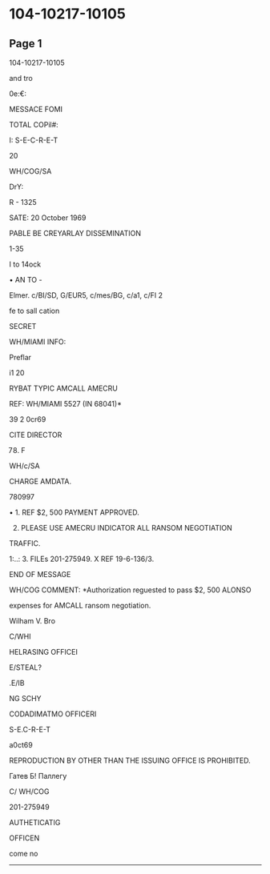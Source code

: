 # 104-10217-10105

## Page 1

104-10217-10105

and tro

0e:€:

MESSACE FOMI

TOTAL COPil#:

I: S-E-C-R-E-T

20

WH/COG/SA

DrY:

R - 1325

SATE: 20 October 1969

PABLE BE CREYARLAY DISSEMINATION

1-35

I to 14ock

• AN TO -

Elmer. c/BI/SD, G/EUR5, c/mes/BG, c/a1, c/FI 2

fe to sall cation

SECRET

WH/MIAMI INFO:

Preflar

i1 20

RYBAT TYPIC AMCALL AMECRU

REF: WH/MIAMI 5527 (IN 68041)*

39 2 0cr69

CITE DIRECTOR

78. F

WH/c/SA

CHARGE AMDATA.

780997

• 1. REF $2, 500 PAYMENT APPROVED.

2. PLEASE USE AMECRU INDICATOR ALL RANSOM NEGOTIATION

TRAFFIC.

1:..: 3. FILEs 201-275949. X REF 19-6-136/3.

END OF MESSAGE

WH/COG COMMENT: *Authorization reguested to pass $2, 500 ALONSO

expenses for AMCALL ransom negotiation.

Wilham V. Bro

C/WHI

HELRASING OFFICEI

E/STEAL?

.E/IB

NG SCHY

CODADIMATMO OFFICERI

S-E.C-R-E-T

a0ct69

REPRODUCTION BY OTHER THAN THE ISSUING OFFICE IS PROHIBITED.

Гатев Б! Паллегу

C/ WH/COG

201-275949

AUTHETICATIG

OFFICEN

come no

---

